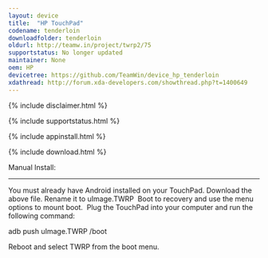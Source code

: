 ```yaml
---
layout: device
title:  "HP TouchPad"
codename: tenderloin
downloadfolder: tenderloin
oldurl: http://teamw.in/project/twrp2/75
supportstatus: No longer updated
maintainer: None
oem: HP
devicetree: https://github.com/TeamWin/device_hp_tenderloin
xdathread: http://forum.xda-developers.com/showthread.php?t=1400649
---
```


{% include disclaimer.html %}

{% include supportstatus.html %}

{% include appinstall.html %}

{% include download.html %}

<div class='page-heading'>Manual Install:</div>
<hr />
<p class="text">You must already have Android installed on your TouchPad. Download the above file. Rename it to uImage.TWRP&nbsp; Boot to recovery and use the menu options to mount boot.&nbsp; Plug the TouchPad into your computer and run the following command:</p>
<p class="text">adb push uImage.TWRP /boot</p>
<p class="text">Reboot and select TWRP&nbsp;from the boot menu.</p>
